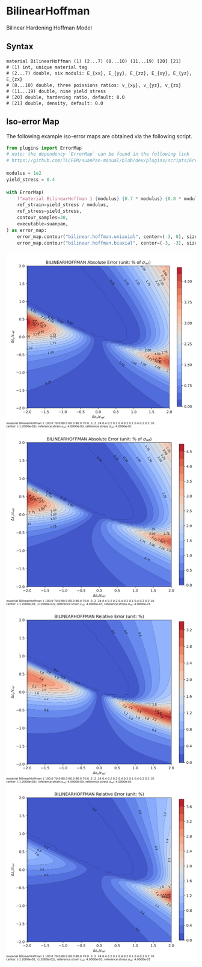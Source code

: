 # BilinearHoffman

Bilinear Hardening Hoffman Model

## Syntax

```
material BilinearHoffman (1) (2...7) (8...10) (11...19) [20] [21]
# (1) int, unique material tag
# (2...7) double, six moduli: E_{xx}, E_{yy}, E_{zz}, E_{xy}, E_{yz}, E_{zx}
# (8...10) double, three poissions ratios: v_{xy}, v_{yz}, v_{zx}
# (11...19) double, nine yield stress
# [20] double, hardening ratio, default: 0.0
# [21] double, density, default: 0.0
```

## Iso-error Map

The following example iso-error maps are obtained via the following script.

```py
from plugins import ErrorMap
# note: the dependency `ErrorMap` can be found in the following link
# https://github.com/TLCFEM/suanPan-manual/blob/dev/plugins/scripts/ErrorMap.py

modulus = 1e2
yield_stress = 0.4

with ErrorMap(
    f"material BilinearHoffman 1 {modulus} {0.7 * modulus} {0.8 * modulus} {0.6 * modulus} {0.9 * modulus} {0.7 * modulus} .3 .2 .24 {yield_stress} {0.5 * yield_stress} {0.5 * yield_stress} {yield_stress} {0.5 * yield_stress} {0.25 * yield_stress} {yield_stress} {0.5 * yield_stress} {0.5 * yield_stress} 10",
    ref_strain=yield_stress / modulus,
    ref_stress=yield_stress,
    contour_samples=30,
    executable=suanpan,
) as error_map:
    error_map.contour("bilinear.hoffman.uniaxial", center=(-3, 0), size=2, type={"rel", "abs"})
    error_map.contour("bilinear.hoffman.biaxial", center=(-3, -3), size=2, type={"rel", "abs"})
```

![absolute error uniaxial](bilinear.hoffman.uniaxial.abs.error.svg)
![absolute error biaxial](bilinear.hoffman.biaxial.abs.error.svg)
![relative error uniaxial](bilinear.hoffman.uniaxial.rel.error.svg)
![relative error biaxial](bilinear.hoffman.biaxial.rel.error.svg)

